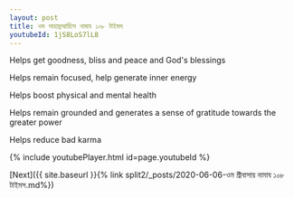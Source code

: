 ```yaml
---
layout: post
title: ওম সাহাস্রআর্চিসে নামায ১০৮ টাইমস
youtubeId: 1jS8LoS7lL8
---
```

 
 
Helps get goodness, bliss and peace and God's blessings
 
Helps remain focused, help generate inner energy 
 
Helps boost physical and mental health 
 
Helps remain grounded and generates a sense of gratitude towards the greater power 
 
Helps reduce bad karma
 
 
 
 


{% include youtubePlayer.html id=page.youtubeId %}
 
[Next]({{ site.baseurl }}{% link  split2/_posts/2020-06-06-ওম শ্রীবাসায় নামায ১০৮ টাইমস.md%})
 
